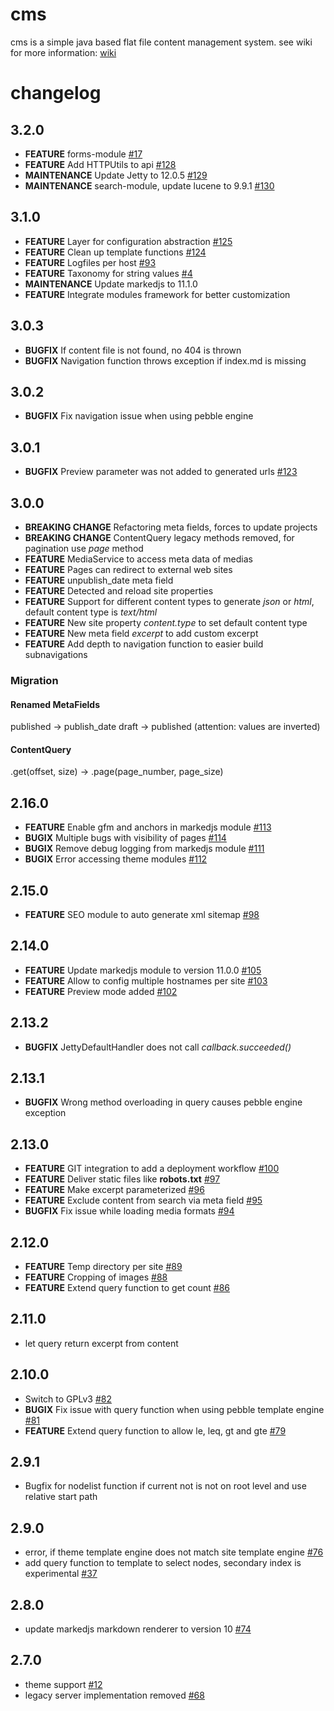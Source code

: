 # cms

cms is a simple java based flat file content management system.
see wiki for more information: [wiki](https://github.com/thmarx/cms/wiki)


# changelog

## 3.2.0
* **FEATURE** forms-module [#17](https://github.com/thmarx/cms/issues/17)
* **FEATURE** Add HTTPUtils to api [#128](https://github.com/thmarx/cms/issues/128)
* **MAINTENANCE** Update Jetty to 12.0.5 [#129](https://github.com/thmarx/cms/issues/129)
* **MAINTENANCE** search-module, update lucene to 9.9.1 [#130](https://github.com/thmarx/cms/issues/130)

## 3.1.0
* **FEATURE** Layer for configuration abstraction [#125](https://github.com/thmarx/cms/issues/125)
* **FEATURE** Clean up template functions [#124](https://github.com/thmarx/cms/issues/124)
* **FEATURE** Logfiles per host [#93](https://github.com/thmarx/cms/issues/93)
* **FEATURE** Taxonomy for string values [#4](https://github.com/thmarx/cms/issues/4)
* **MAINTENANCE** Update markedjs to 11.1.0
* **FEATURE** Integrate modules framework for better customization

## 3.0.3
* **BUGFIX** If content file is not found, no 404 is thrown
* **BUGFIX** Navigation function throws exception if index.md is missing

## 3.0.2
* **BUGFIX** Fix navigation issue when using pebble engine

## 3.0.1
* **BUGFIX** Preview parameter was not added to generated urls [#123](https://github.com/thmarx/cms/issues/123)

## 3.0.0

* **BREAKING CHANGE** Refactoring meta fields, forces to update projects
* **BREAKING CHANGE** ContentQuery legacy methods removed, for pagination use _page_ method
* **FEATURE** MediaService to access meta data of medias
* **FEATURE** Pages can redirect to external web sites
* **FEATURE** unpublish_date meta field
* **FEATURE** Detected and reload site properties
* **FEATURE** Support for different content types to generate *json* or *html*, default content type is *text/html*
* **FEATURE** New site property *content.type* to set default content type
* **FEATURE** New meta field *excerpt* to add custom excerpt
* **FEATURE** Add depth to navigation function to easier build subnavigations

### Migration
#### Renamed MetaFields
published -> publish_date
draft -> published (attention: values are inverted)
#### ContentQuery
.get(offset, size) -> .page(page_number, page_size)

## 2.16.0
* **FEATURE** Enable gfm and anchors in markedjs module [#113](https://github.com/thmarx/cms/issues/113)
* **BUGIX** Multiple bugs with visibility of pages [#114](https://github.com/thmarx/cms/issues/114)
* **BUGIX** Remove debug logging from markedjs module [#111](https://github.com/thmarx/cms/issues/111)
* **BUGIX** Error accessing theme modules [#112](https://github.com/thmarx/cms/issues/112)

## 2.15.0
* **FEATURE** SEO module to auto generate xml sitemap [#98](https://github.com/thmarx/cms/issues/98)

## 2.14.0
* **FEATURE** Update markedjs module to version 11.0.0 [#105](https://github.com/thmarx/cms/issues/105)
* **FEATURE** Allow to config multiple hostnames per site [#103](https://github.com/thmarx/cms/issues/103)
* **FEATURE** Preview mode added [#102](https://github.com/thmarx/cms/issues/102)

## 2.13.2

* **BUGFIX** JettyDefaultHandler does not call _callback.succeeded()_

## 2.13.1

* **BUGFIX** Wrong method overloading in query causes pebble engine exception

## 2.13.0

* **FEATURE** GIT integration to add a deployment workflow [#100](https://github.com/thmarx/cms/issues/100)
* **FEATURE** Deliver static files like **robots.txt** [#97](https://github.com/thmarx/cms/issues/97)
* **FEATURE** Make excerpt parameterized [#96](https://github.com/thmarx/cms/issues/96)
* **FEATURE** Exclude content from search via meta field [#95](https://github.com/thmarx/cms/issues/95)
* **BUGFIX** Fix issue while loading media formats [#94](https://github.com/thmarx/cms/issues/94)

## 2.12.0

* **FEATURE** Temp directory per site [#89](https://github.com/thmarx/cms/issues/89)
* **FEATURE** Cropping of images [#88](https://github.com/thmarx/cms/issues/88)
* **FEATURE** Extend query function to get count [#86](https://github.com/thmarx/cms/issues/86)

## 2.11.0

* let query return excerpt from content

## 2.10.0

* Switch to GPLv3 [#82](https://github.com/thmarx/cms/issues/82)
* **BUGIX** Fix issue with query function when using pebble template engine [#81](https://github.com/thmarx/cms/issues/81)
* **FEATURE** Extend query function to allow le, leq, gt and gte [#79](https://github.com/thmarx/cms/issues/79)

## 2.9.1

* Bugfix for nodelist function if current not is not on root level and use relative start path

## 2.9.0

* error, if theme template engine does not match site template engine [#76](https://github.com/thmarx/cms/issues/76)
* add query function to template to select nodes, secondary index is experimental [#37](https://github.com/thmarx/cms/issues/37)

## 2.8.0

* update markedjs markdown renderer to version 10 [#74](https://github.com/thmarx/cms/issues/74)

## 2.7.0

* theme support [#12](https://github.com/thmarx/cms/issues/12)
* legacy server implementation removed [#68](https://github.com/thmarx/cms/issues/68)
